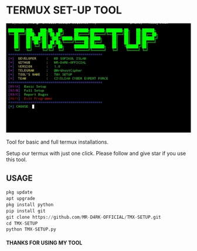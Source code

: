 # TERMUX SET-UP TOOL
<p align="center"><img src="tmxsetup.PNG">

<p>Tool for basic and  full termux installations. </p>
<p>Setup our termux with just one click. Please follow and give star if you use this tool.</p>

## USAGE
```python 
pkg update
apt upgrade
pkg install python
pip install git
git clone https://github.com/MR-D4RK-OFFICIAL/TMX-SETUP.git
cd TMX-SETUP
python TMX-SETUP.py
```
#### THANKS FOR USING MY TOOL

